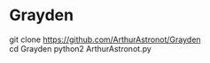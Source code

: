 # Grayden
git clone https://github.com/ArthurAstronot/Grayden                   
cd Grayden
python2 ArthurAstronot.py                
